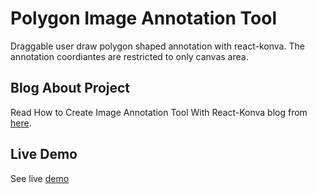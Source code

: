 # Polygon Image Annotation Tool

Draggable user draw polygon shaped annotation with react-konva. The annotation coordiantes are restricted to  only canvas area.

## Blog About Project

Read How to Create Image Annotation Tool With React-Konva blog from [here](https://devmuscle/blog/react-konva-image-annotation).

## Live Demo

See live [demo](https://6150a5115be275a3cd64970a--sticky-with-hook.netlify.app)
